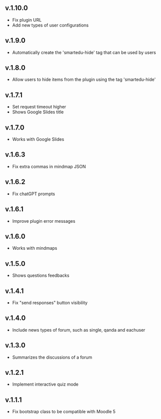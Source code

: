 v.1.10.0
-------------
- Fix plugin URL
- Add new types of user configurations

v.1.9.0
-------------
- Automatically create the 'smartedu-hide' tag that can be used by users

v.1.8.0
-------------
- Allow users to hide items from the plugin using the tag 'smartedu-hide'

v.1.7.1
-------------
- Set request timeout higher 
- Shows Google Slides title

v.1.7.0
-------------
- Works with Google Slides 

v.1.6.3
-------------
- Fix extra commas in mindmap JSON 

v.1.6.2
-------------
- Fix chatGPT prompts

v.1.6.1
-------------
- Improve plugin error messages

v.1.6.0
-------------
- Works with mindmaps

v.1.5.0
-------------
- Shows questions feedbacks

v.1.4.1
-------------
- Fix "send responses" button visibility

v.1.4.0
-------------
- Include news types of forum, such as single, qanda and eachuser

v.1.3.0
-------------
- Summarizes the discussions of a forum

v.1.2.1
-------------
- Implement interactive quiz mode

v.1.1.1
--------------
- Fix bootstrap class to be compatible with Moodle 5
